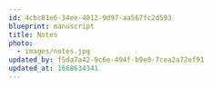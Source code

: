 ```yaml
---
id: 4cbc81e6-34ee-4012-9d97-aa567fc2d593
blueprint: manuscript
title: Notes
photo:
  - images/notes.jpg
updated_by: f5da7a42-9c6e-494f-b9e0-7cea2a72ef91
updated_at: 1668634341
---
```

